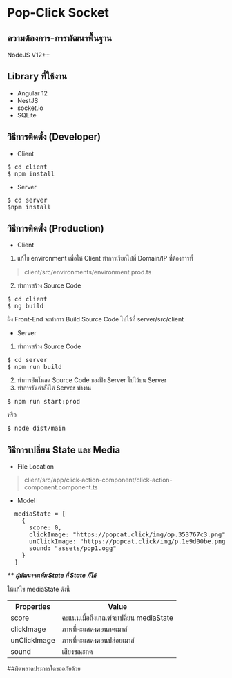 # Pop-Click Socket
## ความต้องการ-การพัฒนาพื้นฐาน
NodeJS V12++

## Library ที่ใช้งาน
- Angular 12
- NestJS
- socket.io
- SQLite

## วิธีการติดตั้ง (Developer)
- Client
<pre>$ cd client
$ npm install
</pre>
- Server
<pre>$ cd server
$npm install
</pre>

## วิธีการติดตั้ง (Production)
- Client
1. แก้ไข environment เพื่อให้ Client ทำการเรียกไปที่ Domain/IP ที่ต้องการที่
>client/src/environments/environment.prod.ts

2. ทำการสร้าง Source Code
<pre>$ cd client
$ ng build
</pre>
ฝั่ง Front-End จะทำการ Build Source Code ไปไว้ที่ server/src/client
- Server
1. ทำการสร้าง Source Code
<pre>$ cd server
$ npm run build
</pre>
2. ทำการอัพโหลด Source Code ของฝั่ง Server ไปไว้บน Server
3. ทำการรันคำสั่งให้ Server ทำงาน
<pre>
$ npm run start:prod
</pre>
หรือ
<pre>
$ node dist/main
</pre>
## วิธีการเปลี่ยน State และ Media
- File Location
>client/src/app/click-action-component/click-action-component.component.ts
- Model
<pre>
  mediaState = [
    {
      score: 0,
      clickImage: "https://popcat.click/img/op.353767c3.png",
      unClickImage: "https://popcat.click/img/p.1e9d00be.png",
      sound: "assets/pop1.ogg"
    }
  ]
</pre>
<b><i>** ผู้พัฒนาจะเพิ่ม State กี่ State ก็ได้</i></b>

ให้แก้ไข mediaState ดังนี้
<table>
  <tr>
    <th>
        Properties
    </th>
    <th>
        Value
    </th>
  </tr>
  <tr>
    <td>
        score
    </td>
    <td>
        คะแนนเมื่อถึงเกณฑ์จะเปลี่ยน mediaState
    </td>
  </tr>
  <tr>
    <td>
        clickImage
    </td>
    <td>
        ภาพที่จะแสดงตอนกดเมาส์
    </td>
  </tr>
  <tr>
    <td>
      unClickImage
    </td>
    <td>
      ภาพที่จะแสดงตอนปล่อยเมาส์
    </td>
  </tr>
  <tr>
    <td>
      sound
    </td>
    <td>
        เสียงขณะกด
    </td>
  </tr>
</table>

##ผิดพลาดประการใดขออภัยด้วย
